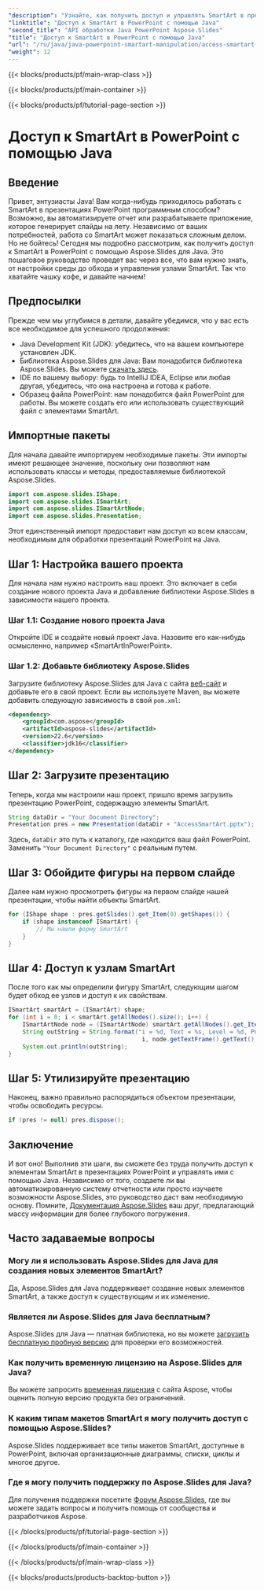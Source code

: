 ```yaml
---
"description": "Узнайте, как получить доступ и управлять SmartArt в презентациях PowerPoint с помощью Java с Aspose.Slides. Пошаговое руководство для разработчиков."
"linktitle": "Доступ к SmartArt в PowerPoint с помощью Java"
"second_title": "API обработки Java PowerPoint Aspose.Slides"
"title": "Доступ к SmartArt в PowerPoint с помощью Java"
"url": "/ru/java/java-powerpoint-smartart-manipulation/access-smartart-powerpoint-java/"
"weight": 12
---
```


{{< blocks/products/pf/main-wrap-class >}}

{{< blocks/products/pf/main-container >}}

{{< blocks/products/pf/tutorial-page-section >}}

# Доступ к SmartArt в PowerPoint с помощью Java

## Введение
Привет, энтузиасты Java! Вам когда-нибудь приходилось работать с SmartArt в презентациях PowerPoint программным способом? Возможно, вы автоматизируете отчет или разрабатываете приложение, которое генерирует слайды на лету. Независимо от ваших потребностей, работа со SmartArt может показаться сложным делом. Но не бойтесь! Сегодня мы подробно рассмотрим, как получить доступ к SmartArt в PowerPoint с помощью Aspose.Slides для Java. Это пошаговое руководство проведет вас через все, что вам нужно знать, от настройки среды до обхода и управления узлами SmartArt. Так что хватайте чашку кофе, и давайте начнем!
## Предпосылки
Прежде чем мы углубимся в детали, давайте убедимся, что у вас есть все необходимое для успешного продолжения:
- Java Development Kit (JDK): убедитесь, что на вашем компьютере установлен JDK.
- Библиотека Aspose.Slides для Java: Вам понадобится библиотека Aspose.Slides. Вы можете [скачать здесь](https://releases.aspose.com/slides/java/).
- IDE по вашему выбору: будь то IntelliJ IDEA, Eclipse или любая другая, убедитесь, что она настроена и готова к работе.
- Образец файла PowerPoint: нам понадобится файл PowerPoint для работы. Вы можете создать его или использовать существующий файл с элементами SmartArt.
## Импортные пакеты
Для начала давайте импортируем необходимые пакеты. Эти импорты имеют решающее значение, поскольку они позволяют нам использовать классы и методы, предоставляемые библиотекой Aspose.Slides.
```java
import com.aspose.slides.IShape;
import com.aspose.slides.ISmartArt;
import com.aspose.slides.ISmartArtNode;
import com.aspose.slides.Presentation;
```
Этот единственный импорт предоставит нам доступ ко всем классам, необходимым для обработки презентаций PowerPoint на Java.
## Шаг 1: Настройка вашего проекта
Для начала нам нужно настроить наш проект. Это включает в себя создание нового проекта Java и добавление библиотеки Aspose.Slides в зависимости нашего проекта.
### Шаг 1.1: Создание нового проекта Java
Откройте IDE и создайте новый проект Java. Назовите его как-нибудь осмысленно, например «SmartArtInPowerPoint».
### Шаг 1.2: Добавьте библиотеку Aspose.Slides
Загрузите библиотеку Aspose.Slides для Java с сайта [веб-сайт](https://releases.aspose.com/slides/java/) и добавьте его в свой проект. Если вы используете Maven, вы можете добавить следующую зависимость в свой `pom.xml`:
```xml
<dependency>
    <groupId>com.aspose</groupId>
    <artifactId>aspose-slides</artifactId>
    <version>22.6</version>
    <classifier>jdk16</classifier>
</dependency>
```
## Шаг 2: Загрузите презентацию
Теперь, когда мы настроили наш проект, пришло время загрузить презентацию PowerPoint, содержащую элементы SmartArt.
```java
String dataDir = "Your Document Directory";
Presentation pres = new Presentation(dataDir + "AccessSmartArt.pptx");
```
Здесь, `dataDir` это путь к каталогу, где находится ваш файл PowerPoint. Заменить `"Your Document Directory"` с реальным путем.
## Шаг 3: Обойдите фигуры на первом слайде
Далее нам нужно просмотреть фигуры на первом слайде нашей презентации, чтобы найти объекты SmartArt.
```java
for (IShape shape : pres.getSlides().get_Item(0).getShapes()) {
    if (shape instanceof ISmartArt) {
        // Мы нашли форму SmartArt
    }
}
```
## Шаг 4: Доступ к узлам SmartArt
После того как мы определили фигуру SmartArt, следующим шагом будет обход ее узлов и доступ к их свойствам.
```java
ISmartArt smartArt = (ISmartArt) shape;
for (int i = 0; i < smartArt.getAllNodes().size(); i++) {
    ISmartArtNode node = (ISmartArtNode) smartArt.getAllNodes().get_Item(i);
    String outString = String.format("i = %d, Text = %s, Level = %d, Position = %d",
                                      i, node.getTextFrame().getText(), node.getLevel(), node.getPosition());
    System.out.println(outString);
}
```
## Шаг 5: Утилизируйте презентацию
Наконец, важно правильно распорядиться объектом презентации, чтобы освободить ресурсы.
```java
if (pres != null) pres.dispose();
```

## Заключение
И вот оно! Выполнив эти шаги, вы сможете без труда получить доступ к элементам SmartArt в презентациях PowerPoint и управлять ими с помощью Java. Независимо от того, создаете ли вы автоматизированную систему отчетности или просто изучаете возможности Aspose.Slides, это руководство даст вам необходимую основу. Помните, [Документация Aspose.Slides](https://reference.aspose.com/slides/java/) ваш друг, предлагающий массу информации для более глубокого погружения.
## Часто задаваемые вопросы
### Могу ли я использовать Aspose.Slides для Java для создания новых элементов SmartArt?
Да, Aspose.Slides для Java поддерживает создание новых элементов SmartArt, а также доступ к существующим и их изменение.
### Является ли Aspose.Slides для Java бесплатным?
Aspose.Slides для Java — платная библиотека, но вы можете [загрузить бесплатную пробную версию](https://releases.aspose.com/) для проверки его возможностей.
### Как получить временную лицензию на Aspose.Slides для Java?
Вы можете запросить [временная лицензия](https://purchase.aspose.com/temporary-license/) с сайта Aspose, чтобы оценить полную версию продукта без ограничений.
### К каким типам макетов SmartArt я могу получить доступ с помощью Aspose.Slides?
Aspose.Slides поддерживает все типы макетов SmartArt, доступные в PowerPoint, включая организационные диаграммы, списки, циклы и многое другое.
### Где я могу получить поддержку по Aspose.Slides для Java?
Для получения поддержки посетите [Форум Aspose.Slides](https://forum.aspose.com/c/slides/11), где вы можете задать вопросы и получить помощь от сообщества и разработчиков Aspose.

{{< /blocks/products/pf/tutorial-page-section >}}

{{< /blocks/products/pf/main-container >}}

{{< /blocks/products/pf/main-wrap-class >}}

{{< blocks/products/products-backtop-button >}}